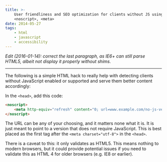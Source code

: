 ```yaml
---
title: >-
    User friendliness and SEO optimization for clients without JS using
    <noscript>, <meta>
date: 2014-05-27
tags:
    - html
    - javascript
    - accessibility
---
```


*Edit (2016-01-14): correct the last paragraph, as IE6+ can still parse HTML5,
albeit not display it properly without shims.*

---

The following is a simple HTML hack to really help with detecting clients
without JavaScript enabled or supported and serve them better content
accordingly:

In the `<head>`, add this code:

```html
<noscript>
    <meta http-equiv="refresh" content="0; url=www.example.com/no-js-version">
</noscript>
```

The URL can be any of your choosing, and it matters none what it is. It is just
meant to point to a version that does not require JavaScript. This is best
placed as the first tag after the `<meta charset="utf-8">` in the `<head>`.

There is a caveat to this: it only validates as HTML5. This means nothing to
modern browsers, but it could provide potential issues if you need to validate
this as HTML 4 for older browsers (e.g. IE8 or earlier).

